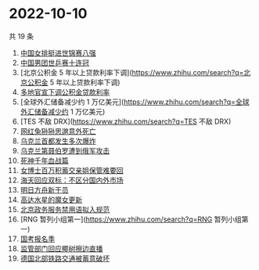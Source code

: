 # 2022-10-10

共 19 条

<!-- BEGIN -->
<!-- 最后更新时间 Mon Oct 10 2022 18:13:39 GMT+0800 (China Standard Time) -->

1. [中国女排挺进世锦赛八强](https://www.zhihu.com/search?q=中国女排挺进世锦赛八强)
1. [中国男团世乒赛十连冠](https://www.zhihu.com/search?q=中国男团世乒赛十连冠)
1. [北京公积金 5 年以上贷款利率下调](https://www.zhihu.com/search?q=北京公积金 5 年以上贷款利率下调)
1. [多地官宣下调公积金贷款利率](https://www.zhihu.com/search?q=多地官宣下调公积金贷款利率)
1. [全球外汇储备减少约 1 万亿美元](https://www.zhihu.com/search?q=全球外汇储备减少约 1 万亿美元)
1. [TES 不敌 DRX](https://www.zhihu.com/search?q=TES 不敌 DRX)
1. [网红兔狲狲思邈意外死亡](https://www.zhihu.com/search?q=网红兔狲狲思邈意外死亡)
1. [乌克兰首都发生多次爆炸](https://www.zhihu.com/search?q=乌克兰首都发生多次爆炸)
1. [乌克兰第聂伯罗遭到俄军攻击](https://www.zhihu.com/search?q=乌克兰第聂伯罗遭到俄军攻击)
1. [死神千年血战篇](https://www.zhihu.com/search?q=死神千年血战篇)
1. [女博士百万积蓄交亲姐保管难要回](https://www.zhihu.com/search?q=女博士百万积蓄交亲姐保管难要回)
1. [海天回应双标：不区分国内外市场](https://www.zhihu.com/search?q=海天回应双标：不区分国内外市场)
1. [明日方舟新干员](https://www.zhihu.com/search?q=明日方舟新干员)
1. [高达水星的魔女更新](https://www.zhihu.com/search?q=高达水星的魔女更新)
1. [北京政务服务禁用语拟入规范](https://www.zhihu.com/search?q=北京政务服务禁用语拟入规范)
1. [RNG 暂列小组第一](https://www.zhihu.com/search?q=RNG 暂列小组第一)
1. [国考报名季](https://www.zhihu.com/search?q=国考报名季)
1. [监管部门回应椰树擦边直播](https://www.zhihu.com/search?q=监管部门回应椰树擦边直播)
1. [德国北部铁路交通被蓄意破坏](https://www.zhihu.com/search?q=德国北部铁路交通被蓄意破坏)

<!-- END -->
